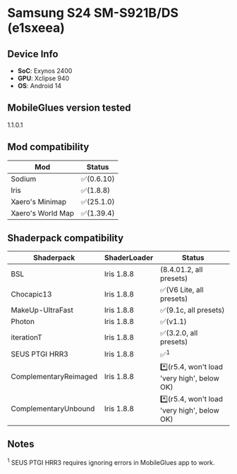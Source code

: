 # Samsung S24 SM-S921B/DS (e1sxeea)

## Device Info

- **SoC**: Exynos 2400
- **GPU**: Xclipse 940
- **OS**: Android 14

## MobileGlues version tested

1.1.0.1

## Mod compatibility

|**Mod**|**Status**|
|---|---|
| Sodium | ✅(0.6.10) |
| Iris | ✅(1.8.8) |
| Xaero's Minimap | ✅(25.1.0) |
| Xaero's World Map | ✅(1.39.4) |

## Shaderpack compatibility

|**Shaderpack** | **ShaderLoader** | **Status** 
|---|---|----|
| BSL | Iris 1.8.8 | (8.4.01.2, all presets) |
| Chocapic13 | Iris 1.8.8 | ✅(V6 Lite, all presets) |
| MakeUp-UltraFast | Iris 1.8.8 | ✅(9.1c, all presets) |
| Photon | Iris 1.8.8 | ✅(v1.1) |
| iterationT | Iris 1.8.8 | ✅(3.2.0, all presets) |
| SEUS PTGI HRR3 | Iris 1.8.8 | ✅<sup>1</sup> |
| ComplementaryReimaged | Iris 1.8.8 | *️⃣(r5.4, won't load 'very high', below OK) |
| ComplementaryUnbound | Iris 1.8.8 | *️⃣(r5.4, won't load 'very high', below OK) |

## Notes

<sup>1</sup> SEUS PTGI HRR3 requires ignoring errors in MobileGlues app to work.
